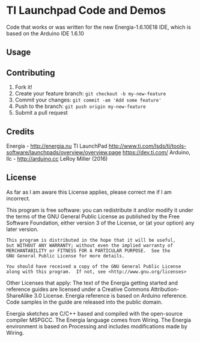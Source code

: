 # TI Launchpad Code and Demos

Code that works or was written for the new Energia-1.6.10E18 IDE, which is based on the Arduino IDE 1.6.10

## Usage


## Contributing

1. Fork it!
2. Create your feature branch: `git checkout -b my-new-feature`
3. Commit your changes: `git commit -am 'Add some feature'`
4. Push to the branch: `git push origin my-new-feature`
5. Submit a pull request

## Credits

Energia - http://energia.nu
TI LaunchPad
http://www.ti.com/lsds/ti/tools-software/launchpads/overview/overview.page
https://dev.ti.com/
Arduino, llc - http://arduino.cc
LeRoy Miller (2016) 

## License

As far as I am aware this License applies, please correct me if I am incorrect.

This program is free software: you can redistribute it and/or modify
    it under the terms of the GNU General Public License as published by
    the Free Software Foundation, either version 3 of the License, or
    (at your option) any later version.

    This program is distributed in the hope that it will be useful,
    but WITHOUT ANY WARRANTY; without even the implied warranty of
    MERCHANTABILITY or FITNESS FOR A PARTICULAR PURPOSE.  See the
    GNU General Public License for more details.

    You should have received a copy of the GNU General Public License
    along with this program.  If not, see <http://www.gnu.org/licenses>

Other Licenses that apply:
The text of the Energia getting started and reference guides are licensed under a Creative Commons Attribution-ShareAlike 3.0 License. Energia reference is based on Arduino reference. Code samples in the guide are released into the public domain.

Energia sketches are C/C++ based and compiled with the open-source compiler MSPGCC. The Energia language comes from Wiring. The Energia environment is based on Processing and includes modifications made by Wiring.

